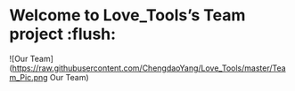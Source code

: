 Welcome to Love_Tools’s Team project :flush:
===================================
![Our Team](https://raw.githubusercontent.com/ChengdaoYang/Love_Tools/master/Team_Pic.png Our Team)
